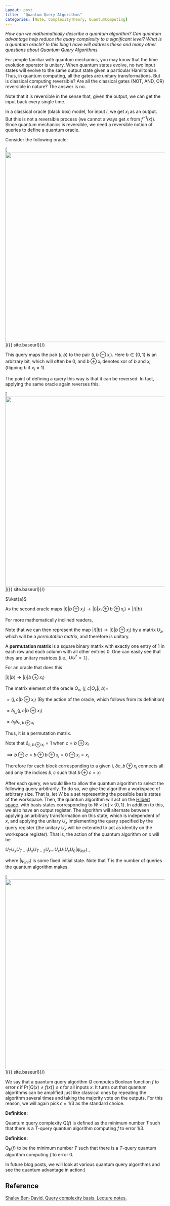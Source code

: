 ```yaml
---
Layout: post
title:  "Quantum Query Algorithms"
categories: [Note, ComplexityTheory, QuantumComputing]
---
```


*How can we mathematically describe a quantum algorithm? Can quantum advantage help reduce the quary complexity to a significant level? What is a quantum oracle? In this blog I have will address these and many other questions about Quantum Query Algorithms.*

For people familiar with quantum mechanics, you may know that the time evolution operator is unitary. When quantum states evolve, no two input states will evolve to the same output state given a particular Hamiltonian. Thus, in quantum computing, all the gates are unitary transformations. But is classical computing reversible? Are all the classical gates (NOT, AND, OR) reversible in nature? The answer is no.

<div class="hint-box info">
  <div class="hint-box-header">
  Note that it is reversible in the sense that, given the output, we can get the input back every single time. 
  </div>
</div>


In a classical oracle (black box) model, for input $i$, we get $x_i$ as an output. But this is not a reversible process (we cannot always get $x$ from $f^{-1}(x)$). Since quantum mechanics is reversible, we need a reversible notion of queries to define a quantum oracle. 


Consider the following oracle:

[<img src="{{ site.baseurl}}/images/Post6/P6_1.png" alt="" width="600" />]({{ site.baseurl}}/)

This query maps the pair $(i, b)$ to the pair $(i, b \oplus x_i)$. Here $b \in \{ 0, 1\}$ is an arbitrary bit, which will often be 0, and $b \oplus x_i$ denotes xor of $b$ and $x_i$ (flipping $b$ if $x_i = 1$). 


The point of defining a query this way is that it can be reversed. In fact, applying the same oracle again reverses this.

[<img src="{{ site.baseurl}}/images/Post6/P6_2.png" alt="" width="600" />]({{ site.baseurl}}/)

$\\ket{a}$

As the second oracle maps $|i \rangle |b \oplus x_i \rangle \rightarrow |i \rangle | x_i \oplus b \oplus x_i\rangle = | i\rangle | b \rangle$


For more mathematically inclined readers,

  
Note that we can then represent the map $| i\rangle | b\rangle \rightarrow | i\rangle | b \oplus x_i \rangle$ by a matrix $U_x$, which will be a *permutation matrix*, and therefore is unitary.


A **permutation matrix** is a square binary matrix with exactly one entry of 1 in each row and each column with all other entries 0. One can easily see that they are unitary matrices (i.e., $UU^\dagger = \mathbb{1}$).


For an oracle that does this 


$| i\rangle | b\rangle \rightarrow | i\rangle | b \oplus x_i\rangle$


The matrix element of the oracle $O_x$, $\langle j, c | O_x | i, b \rangle =$


$= \langle j, c | b \oplus x_i \rangle$ (By the action of the oracle, which follows from its definition)


$= \delta_{I,j} \langle j, c | b \oplus x_i \rangle$ 


$= \delta_{ij} \delta_{c, b \oplus x_i }$



Thus, it is a permutation matrix.


Note that $\delta_{c, b \oplus x_i } = 1$ when $c = b \oplus x_i$ 

$\implies b \oplus c = b \oplus b \oplus x_i = 0 \oplus x_i = x_i$


Therefore for each block corresponding to a given i, $\delta{ c, b \oplus x_i }$ connects all and only the indices $b,c$ such that $b \oplus c = x_i$

After each query, we would like to allow the quantum algorithm to select the following query arbitrarily. To do so, we give the algorithm a workspace of arbitrary size. That is, let $W$ be a set representing the possible basis states of the workspace. Then, the quantum algorithm will act on the [Hilbert space](https://en.wikipedia.org/wiki/Hilbert_space#:~:text=Formally%2C%20a%20Hilbert%20space%20is,point%20in%20a%20Hilbert%20space). with basis states corresponding to $W \times [n] \times \{ 0, 1\}$. In addition to this, we also have an output register. The algorithm will alternate between applying an arbitrary transformation on this state, which is independent of $x$, and applying the unitary $U_x$ implementing the query specified by the query register (the unitary $U_x$ will be extended to act as identity on the workspace register). That is, the action of the quantum algorithm on $x$ will be


$U_T U_x U_{T-1} U_x U_{T-2} U_x \dots U_x U_1 U_x U_0 | \psi_{init}\rangle$ ,


where $| \psi_{init}\rangle$ is some fixed initial state. Note that $T$ is the number of queries the quantum algorithm makes.


[<img src="{{ site.baseurl}}/images/Post6/P6_3.png" alt="" width="600" />]({{ site.baseurl}}/)

We say that a quantum query algorithm $Q$ computes Boolean function $f$ to error $\epsilon$ if $\mathrm{P}\mathrm{r}[Q(x) \not = f(x)] \leq \epsilon$ for all inputs $x$. It turns out that quantum algorithms can be amplified just like classical ones by repeating the algorithm several times and taking the majority vote on the outputs. For this reason, we will again pick $\epsilon = 1/3$ as the standard choice.


**Definition:**

Quantum query complexity $\mathrm{Q}(f)$ is defined as the minimum number $T$ such that there is a $T$-query quantum algorithm computing $f$ to error 1/3.

**Definition:**

$\mathrm{Q}_E(f)$ to be the minimum number $T$ such that there is a $T$-query quantum algorithm computing $f$ to error 0.

In future blog posts, we will look at various quantum query algorithms and see the quantum advantage in action:)

## Reference

[Shalev Ben-David. Query complexity basis. Lecture notes.](https://cs.uwaterloo.ca/~s4bendav/CS860S20.html)
